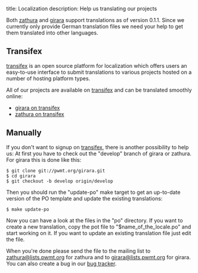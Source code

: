 title: Localization
description: Help us translating our projects

Both [zathura](/projects/zathura) and [girara](/projects/girara) support
translations as of version 0.1.1. Since we currently only provide German
translation files we need your help to get them translated into other languages.

## Transifex
[transifex](http://transifex.net) is an open source platform for localization
which offers users an easy-to-use interface to submit translations to various
projects hosted on a number of hosting platform types.

All of our projects are available on [transifex](http://transifex.net) and can
be translated smoothly online:

* [girara on transifex](https://www.transifex.net/projects/p/girara/)
* [zathura on transifex](https://www.transifex.net/projects/p/zathura/)

## Manually

If you don't want to signup on [transifex](http://transifex.net), there is
another possibility to help us: At first you have to check out the "develop"
branch of girara or zathura. For girara this is done like this:

    $ git clone git://pwmt.org/girara.git
    $ cd girara
    $ git checkout -b develop origin/develop

Then you should run the "update-po" make target to get an up-to-date version of
the PO template and update the existing translations:

    $ make update-po

Now you can have a look at the files in the "po" directory. If you want to
create a new translation, copy the pot file to "$name_of_the_locale.po" and
start working on it. If you want to update an existing translation file just
edit the file.

When you're done please send the file to the mailing list to
[zathura@lists.pwmt.org](mailto:zathura@lists.pwmt.org) for zathura and to
[girara@lists.pwmt.org](mailto:girara@lists.pwmt.org) for girara. You can also
create a bug in our [bug tracker](http://bt.pwmt.org).
